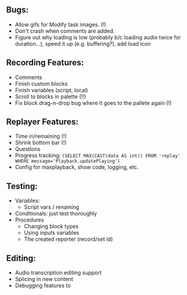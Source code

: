 ## Bugs:

* Allow gifs for Modify task images. (!)
* Don't crash when comments are added.
* Figure out why loading is low (probably b/c loading audio twice for duration...), speed it up (e.g. buffering?), add load icon

## Recording Features:
* Comments
* Finish custom blocks
* Finish variables (script, local)
* Scroll to blocks in palette (!!)
* Fix block drag-n-drop bug where it goes to the pallete again (!)

## Replayer Features:

* Time in/remaining (!)
* Shrink bottom bar (!)
* Questions
* Progress tracking: `(SELECT MAX(CAST(data AS int)) FROM 'replay' WHERE message='Playback.updatePlaying')`
* Config for maxplayback, show code, logging, etc.

## Testing:

* Variables:
  * Script vars / renaming
* Conditionals: just test thoroughly
* Procedures
   * Changing block types
   * Using inputs variables
   * The created reporter (record/set id)

## Editing:

* Audio transcription editing support
* Splicing in new content
* Debugging features to
